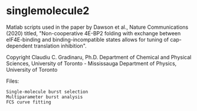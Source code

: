 # singlemolecule2
Matlab scripts used in the paper by Dawson et al., Nature Communications (2020) titled, "Non-cooperative 4E-BP2 folding with exchange between eIF4E-binding and binding-incompatible states allows for tuning of cap-dependent translation inhibition".

Copyright Claudiu C. Gradinaru, Ph.D. Department of Chemical and Physical Sciences, University of Toronto - Mississauga Department of Physics, University of Toronto

Files:

    Single-molecule burst selection
    Multiparameter burst analysis
    FCS curve fitting 
